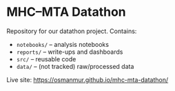 # MHC–MTA Datathon
Repository for our datathon project. Contains:
- `notebooks/` – analysis notebooks
- `reports/` – write-ups and dashboards
- `src/` – reusable code
- `data/` – (not tracked) raw/processed data

Live site: https://osmanmur.github.io/mhc-mta-datathon/
